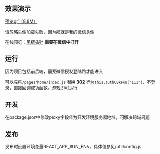 ## 效果演示
[预览gif（8.8M）](https://easy-auction-cs.oss-cn-beijing.aliyuncs.com/52b6079c151b641e20dc2df85ed42ef1.gif)

请忽略头像加载失败，因为那就是我的微信头像

在线预览：[见缝插针](https://cs.bs-advertising.arhieason.com/wxgame/)
**需要在微信中打开**

## 运行

因为项目包括前后端，需要微信授权登陆路才能进入

可以先将`/pages/home/index.js`  替换 **302** 行为`this.authCBkFun("111")`，不登录，直接回调成功函数。游戏即可运行

## 开发
在package.json中修改proxy字段值为开发环境服务器地址，可解决跨域问题

## 发布
发布时设置环境变量REACT_APP_RUN_ENV，具体值参见/util/config.js
